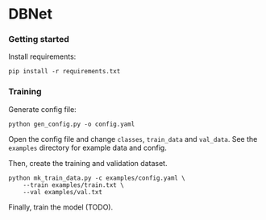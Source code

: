 # DBNet

### Getting started

Install requirements:
```shell
pip install -r requirements.txt
```

### Training

Generate config file:
```shell
python gen_config.py -o config.yaml
```

Open the config file and change `classes`, `train_data` and `val_data`.
See the `examples` directory for example data and config.

Then, create the training and validation dataset.
```shell
python mk_train_data.py -c examples/config.yaml \
    --train examples/train.txt \
    --val examples/val.txt
```

Finally, train the model (TODO).
